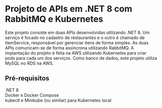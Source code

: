 # Projeto de APIs em .NET 8 com RabbitMQ e Kubernetes
Este projeto consiste em duas APIs desenvolvidas utilizando .NET 8. 
Um serviço é focado no cadastro de restaurantes e o outro é chamado de ItemService, responsável por gerenciar itens de forma simples.
As duas APIs comunicam-se de forma assíncrona utilizando RabbitMQ. A implantação do projeto é feita na AWS utilizando Kubernetes para criar pods para cada um dos serviços.
Como banco de dados, este projeto utiliza MySQL no RDS na AWS.

## Pré-requisitos
.NET 8    
Docker e Docker Compose  
kubectl e Minikube (ou similar) para Kubernetes local  
